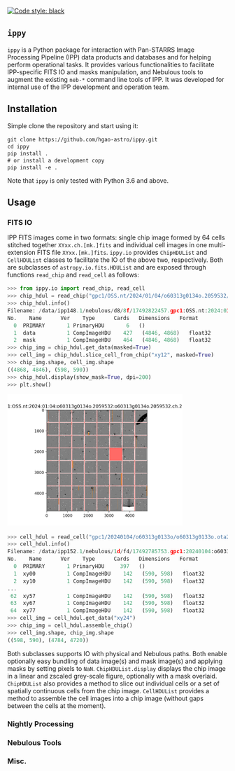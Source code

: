 [![Code style: black](https://img.shields.io/badge/code%20style-black-000000.svg)](https://github.com/psf/black)

## `ippy`

`ippy` is a Python package for interaction with Pan-STARRS Image Processing Pipeline (IPP) data products and databases and for helping perform operational tasks. It provides various functionalities to facilitate IPP-specific FITS IO and masks manipulation, and Nebulous tools to augment the existing `neb-*` command line tools of IPP. It was developed for internal use of the IPP development and operation team.

## Installation

Simple clone the repository and start using it:

```
git clone https://github.com/hgao-astro/ippy.git
cd ippy
pip install .
# or install a development copy
pip install -e .
```
Note that `ippy` is only tested with Python 3.6 and above.


## Usage

### FITS IO

IPP FITS images come in two formats: single chip image formed by 64 cells stitched together `XYxx.ch.[mk.]fits` and individual cell images in one multi-extension FITS file `XYxx.[mk.]fits`. `ippy.io` provides `ChipHDUList` and `CellHDUList` classes to facilitate the IO of the above two, respectively. Both are subclasses of `astropy.io.fits.HDUList` and are exposed through functions `read_chip` and `read_cell` as follows:

```python
>>> from ippy.io import read_chip, read_cell
>>> chip_hdul = read_chip("gpc1/OSS.nt/2024/01/04/o60313g0134o.2059532/o60313g0134o.2059532.ch.2704906.XY25.ch.fits", mask="gpc1/OSS.nt/2024/01/04/o60313g0134o.2059532/o60313g0134o.2059532.ch.2704906.XY25.ch.mk.fits")
>>> chip_hdul.info()
Filename: /data/ipp148.1/nebulous/d8/8f/17492822457.gpc1:OSS.nt:2024:01:04:o60313g0134o.2059532:o60313g0134o.2059532.ch.2704906.XY25.ch.fits
No.    Name      Ver    Type      Cards   Dimensions   Format
  0  PRIMARY       1 PrimaryHDU       6   ()
  1  data          1 CompImageHDU    427   (4846, 4868)   float32
  2  mask          1 CompImageHDU    464   (4846, 4868)   float32
>>> chip_img = chip_hdul.get_data(masked=True)
>>> cell_img = chip_hdul.slice_cell_from_chip("xy12", masked=True)
>>> chip_img.shape, cell_img.shape
((4868, 4846), (598, 590))
>>> chip_hdul.display(show_mask=True, dpi=200)
>>> plt.show()
```

<img src="docs/images/read_chip.png" height="300">

```python
>>> cell_hdul = read_cell("gpc1/20240104/o60313g0133o/o60313g0133o.ota23.fits")
>>> cell_hdul.info()
Filename: /data/ipp152.1/nebulous/1d/f4/17492785753.gpc1:20240104:o60313g0133o:o60313g0133o.ota23.fits
No.    Name      Ver    Type      Cards   Dimensions   Format
  0  PRIMARY       1 PrimaryHDU     397   ()
  1  xy00          1 CompImageHDU    142   (590, 598)   float32
  2  xy10          1 CompImageHDU    142   (590, 598)   float32
...  
 62  xy57          1 CompImageHDU    142   (590, 598)   float32
 63  xy67          1 CompImageHDU    142   (590, 598)   float32
 64  xy77          1 CompImageHDU    142   (590, 598)   float32
>>> cell_img = cell_hdul.get_data("xy24")
>>> chip_img = cell_hdul.assemble_chip()
>>> cell_img.shape, chip_img.shape
((598, 590), (4784, 4720))
```
Both subclasses supports IO with physical and Nebulous paths. Both enable optionally easy bundling of data image(s) and mask image(s) and applying masks by setting pixels to `NaN`. `ChipHDUList.display` displays the chip image in a linear and zscaled grey-scale figure, optionally with a mask overlaid. `ChipHDUList` also provides a method to slice out individual cells or a set of spatially continuous cells from the chip image. `CellHDUList` provides a method to assemble the cell images into a chip image (without gaps between the cells at the moment).

### Nightly Processing

### Nebulous Tools

### Misc.